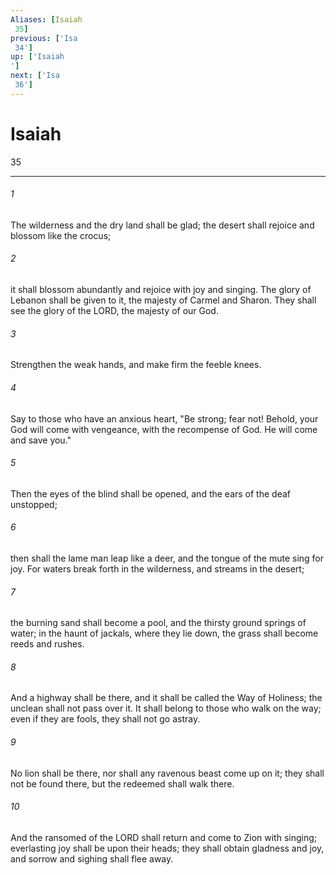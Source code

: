 ```yaml
---
Aliases: [Isaiah 35]
previous: ['Isa 34']
up: ['Isaiah']
next: ['Isa 36']
---
```

# Isaiah 35

***
 

###### 1 
The wilderness and the dry land shall be glad;  the desert shall rejoice and blossom like the crocus;   

###### 2 
it shall blossom abundantly  and rejoice with joy and singing.  The glory of Lebanon shall be given to it,  the majesty of Carmel and Sharon.  They shall see the glory of the LORD,  the majesty of our God.  

###### 3 
Strengthen the weak hands,  and make firm the feeble knees.   

###### 4 
Say to those who have an anxious heart,  "Be strong; fear not!  Behold, your God  will come with vengeance,  with the recompense of God.  He will come and save you."  

###### 5 
Then the eyes of the blind shall be opened,  and the ears of the deaf unstopped;   

###### 6 
then shall the lame man leap like a deer,  and the tongue of the mute sing for joy.  For waters break forth in the wilderness,  and streams in the desert;   

###### 7 
the burning sand shall become a pool,  and the thirsty ground springs of water;  in the haunt of jackals, where they lie down,  the grass shall become reeds and rushes.  

###### 8 
And a highway shall be there,  and it shall be called the Way of Holiness;  the unclean shall not pass over it.  It shall belong to those who walk on the way;  even if they are fools, they shall not go astray.   

###### 9 
No lion shall be there,  nor shall any ravenous beast come up on it;  they shall not be found there,  but the redeemed shall walk there.   

###### 10 
And the ransomed of the LORD shall return  and come to Zion with singing;  everlasting joy shall be upon their heads;  they shall obtain gladness and joy,  and sorrow and sighing shall flee away.
